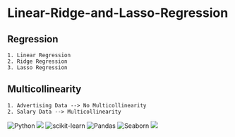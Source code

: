 # Linear-Ridge-and-Lasso-Regression

## Regression
```
1. Linear Regression
2. Ridge Regression
3. Lasso Regression
```
## Multicollinearity
```
1. Advertising Data --> No Multicollinearity
2. Salary Data --> Multicollinearity
```

![Python](https://img.shields.io/badge/python-%2314354C.svg?style=for-the-badge&logo=python&logoColor=white) <img src="https://img.shields.io/badge/Colab-F9AB00?style=for-the-badge&logo=googlecolab&color=525252"/> ![scikit-learn](https://img.shields.io/badge/scikit--learn-%23F7931E.svg?style=for-the-badge&logo=scikit-learn&logoColor=white) ![Pandas](https://img.shields.io/badge/pandas-%23150458.svg?style=for-the-badge&logo=pandas&logoColor=white) ![Seaborn](https://img.shields.io/badge/Seaborn-%230C55A5.svg?style=for-the-badge&logo=seaborn&logoColor=%white) <img src="https://img.shields.io/badge/Numpy-777BB4?style=for-the-badge&logo=numpy&logoColor=white" />
